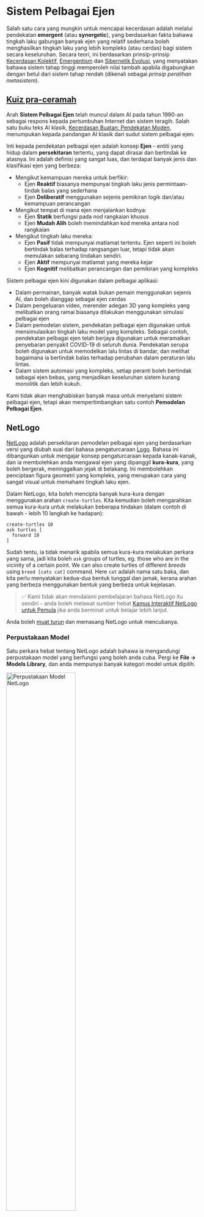 # Sistem Pelbagai Ejen

Salah satu cara yang mungkin untuk mencapai kecerdasan adalah melalui pendekatan **emergent** (atau **synergetic**), yang berdasarkan fakta bahawa tingkah laku gabungan banyak ejen yang relatif sederhana boleh menghasilkan tingkah laku yang lebih kompleks (atau cerdas) bagi sistem secara keseluruhan. Secara teori, ini berdasarkan prinsip-prinsip [Kecerdasan Kolektif](https://en.wikipedia.org/wiki/Collective_intelligence), [Emergentism](https://en.wikipedia.org/wiki/Global_brain) dan [Sibernetik Evolusi](https://en.wikipedia.org/wiki/Global_brain), yang menyatakan bahawa sistem tahap tinggi memperoleh nilai tambah apabila digabungkan dengan betul dari sistem tahap rendah (dikenali sebagai *prinsip peralihan metasistem*).

## [Kuiz pra-ceramah](https://red-field-0a6ddfd03.1.azurestaticapps.net/quiz/123)

Arah **Sistem Pelbagai Ejen** telah muncul dalam AI pada tahun 1990-an sebagai respons kepada pertumbuhan Internet dan sistem teragih. Salah satu buku teks AI klasik, [Kecerdasan Buatan: Pendekatan Moden](https://en.wikipedia.org/wiki/Artificial_Intelligence:_A_Modern_Approach), menumpukan kepada pandangan AI klasik dari sudut sistem pelbagai ejen.

Inti kepada pendekatan pelbagai ejen adalah konsep **Ejen** - entiti yang hidup dalam **persekitaran** tertentu, yang dapat dirasai dan bertindak ke atasnya. Ini adalah definisi yang sangat luas, dan terdapat banyak jenis dan klasifikasi ejen yang berbeza:

* Mengikut kemampuan mereka untuk berfikir:
   - Ejen **Reaktif** biasanya mempunyai tingkah laku jenis permintaan-tindak balas yang sederhana
   - Ejen **Deliberatif** menggunakan sejenis pemikiran logik dan/atau kemampuan perancangan
* Mengikut tempat di mana ejen menjalankan kodnya:
   - Ejen **Statik** berfungsi pada nod rangkaian khusus
   - Ejen **Mudah Alih** boleh memindahkan kod mereka antara nod rangkaian
* Mengikut tingkah laku mereka:
   - Ejen **Pasif** tidak mempunyai matlamat tertentu. Ejen seperti ini boleh bertindak balas terhadap rangsangan luar, tetapi tidak akan memulakan sebarang tindakan sendiri.
   - Ejen **Aktif** mempunyai matlamat yang mereka kejar
   - Ejen **Kognitif** melibatkan perancangan dan pemikiran yang kompleks

Sistem pelbagai ejen kini digunakan dalam pelbagai aplikasi:

* Dalam permainan, banyak watak bukan pemain menggunakan sejenis AI, dan boleh dianggap sebagai ejen cerdas
* Dalam pengeluaran video, merender adegan 3D yang kompleks yang melibatkan orang ramai biasanya dilakukan menggunakan simulasi pelbagai ejen
* Dalam pemodelan sistem, pendekatan pelbagai ejen digunakan untuk mensimulasikan tingkah laku model yang kompleks. Sebagai contoh, pendekatan pelbagai ejen telah berjaya digunakan untuk meramalkan penyebaran penyakit COVID-19 di seluruh dunia. Pendekatan serupa boleh digunakan untuk memodelkan lalu lintas di bandar, dan melihat bagaimana ia bertindak balas terhadap perubahan dalam peraturan lalu lintas.
* Dalam sistem automasi yang kompleks, setiap peranti boleh bertindak sebagai ejen bebas, yang menjadikan keseluruhan sistem kurang monolitik dan lebih kukuh.

Kami tidak akan menghabiskan banyak masa untuk menyelami sistem pelbagai ejen, tetapi akan mempertimbangkan satu contoh **Pemodelan Pelbagai Ejen**.

## NetLogo

[NetLogo](https://ccl.northwestern.edu/netlogo/) adalah persekitaran pemodelan pelbagai ejen yang berdasarkan versi yang diubah suai dari bahasa pengaturcaraan [Logo](https://en.wikipedia.org/wiki/Logo_(programming_language)). Bahasa ini dibangunkan untuk mengajar konsep pengaturcaraan kepada kanak-kanak, dan ia membolehkan anda mengawal ejen yang dipanggil **kura-kura**, yang boleh bergerak, meninggalkan jejak di belakang. Ini membolehkan penciptaan figura geometri yang kompleks, yang merupakan cara yang sangat visual untuk memahami tingkah laku ejen.

Dalam NetLogo, kita boleh mencipta banyak kura-kura dengan menggunakan arahan `create-turtles`. Kita kemudian boleh mengarahkan semua kura-kura untuk melakukan beberapa tindakan (dalam contoh di bawah - lebih 10 langkah ke hadapan):

```
create-turtles 10
ask turtles [
  forward 10
]
```

Sudah tentu, ia tidak menarik apabila semua kura-kura melakukan perkara yang sama, jadi kita boleh `ask` groups of turtles, eg. those who are in the vicinity of a certain point. We can also create turtles of different *breeds* using `breed [cats cat]` command. Here `cat` adalah nama satu baka, dan kita perlu menyatakan kedua-dua bentuk tunggal dan jamak, kerana arahan yang berbeza menggunakan bentuk yang berbeza untuk kejelasan.

> ✅ Kami tidak akan mendalami pembelajaran bahasa NetLogo itu sendiri - anda boleh melawat sumber hebat [Kamus Interaktif NetLogo untuk Pemula](https://ccl.northwestern.edu/netlogo/bind/) jika anda berminat untuk belajar lebih lanjut.

Anda boleh [muat turun](https://ccl.northwestern.edu/netlogo/download.shtml) dan memasang NetLogo untuk mencubanya.

### Perpustakaan Model

Satu perkara hebat tentang NetLogo adalah bahawa ia mengandungi perpustakaan model yang berfungsi yang boleh anda cuba. Pergi ke **File → Models Library**, dan anda mempunyai banyak kategori model untuk dipilih.

<img alt="Perpustakaan Model NetLogo" src="images/NetLogo-ModelLib.png" width="60%"/>

> Tangkapan skrin perpustakaan model oleh Dmitry Soshnikov

Anda boleh membuka salah satu model, contohnya **Biologi → Kumpulan**.

### Prinsip Utama

Setelah membuka model, anda dibawa ke skrin utama NetLogo. Berikut adalah contoh model yang menerangkan populasi serigala dan biri-biri, dengan sumber terhad (rumput).

![Skrin Utama NetLogo](../../../../../translated_images/NetLogo-Main.32653711ec1a01b3cab22ec0b148e64193d0b979b055285bef329d5e3d6958c5.ms.png)

> Tangkapan skrin oleh Dmitry Soshnikov

Di skrin ini, anda boleh melihat:

* Bahagian **Antaramuka** yang mengandungi:
  - Medan utama, di mana semua ejen hidup
  - Pelbagai kawalan: butang, penggeser, dan lain-lain
  - Graf yang boleh anda gunakan untuk memaparkan parameter simulasi
* Tab **Kod** yang mengandungi penyunting, di mana anda boleh menaip program NetLogo

Dalam kebanyakan kes, antaramuka akan mempunyai butang **Setup**, yang menginisialisasi keadaan simulasi, dan butang **Go** yang memulakan pelaksanaan. Itu diuruskan oleh pengendali yang sesuai dalam kod yang kelihatan seperti ini:

```
to go [
...
]
```

Dunia NetLogo terdiri daripada objek-objek berikut:

* **Ejen** (kura-kura) yang boleh bergerak di seluruh medan dan melakukan sesuatu. Anda mengarahkan ejen dengan menggunakan `ask turtles [...]` syntax, and the code in brackets is executed by all agents in *turtle mode*.
* **Patches** are square areas of the field, on which agents live. You can refer to all agents on the same patch, or you can change patch colors and some other properties. You can also `ask patches` untuk melakukan sesuatu.
* **Pengamat** adalah ejen unik yang mengawal dunia. Semua pengendali butang dilaksanakan dalam *mod pengamat*.

> ✅ Keindahan persekitaran pelbagai ejen adalah bahawa kod yang dijalankan dalam mod kura-kura atau dalam mod patch dilaksanakan pada masa yang sama oleh semua ejen secara selari. Oleh itu, dengan menulis sedikit kod dan memprogram tingkah laku ejen individu, anda boleh mencipta tingkah laku kompleks bagi sistem simulasi secara keseluruhan.

### Kumpulan

Sebagai contoh tingkah laku pelbagai ejen, mari kita pertimbangkan **[Kumpulan](https://en.wikipedia.org/wiki/Flocking_(behavior))**. Kumpulan adalah corak kompleks yang sangat mirip dengan bagaimana sekumpulan burung terbang. Melihat mereka terbang, anda mungkin berfikir bahawa mereka mengikuti sejenis algoritma kolektif, atau bahawa mereka mempunyai sejenis *kecerdasan kolektif*. Namun, tingkah laku kompleks ini timbul apabila setiap ejen individu (dalam kes ini, *burung*) hanya memerhatikan beberapa ejen lain dalam jarak dekat, dan mengikuti tiga peraturan sederhana:

* **Penyelarasan** - ia mengarahkan ke arah arah purata ejen jiran
* **Kohesi** - ia berusaha untuk mengarahkan ke arah kedudukan purata jiran (*tarikan jarak jauh*)
* **Pemisahan** - apabila terlalu dekat dengan burung lain, ia berusaha untuk bergerak menjauh (*tolakan jarak dekat*)

Anda boleh menjalankan contoh kumpulan dan memerhatikan tingkah lakunya. Anda juga boleh menyesuaikan parameter, seperti *derajat pemisahan*, atau *jangka pandang*, yang menentukan seberapa jauh setiap burung boleh melihat. Perhatikan bahawa jika anda mengurangkan jangka pandang kepada 0, semua burung menjadi buta, dan kumpulan berhenti. Jika anda mengurangkan pemisahan kepada 0, semua burung berkumpul dalam satu barisan lurus.

> ✅ Tukar ke tab **Kod** dan lihat di mana tiga peraturan kumpulan (penyelarasan, kohesi dan pemisahan) dilaksanakan dalam kod. Perhatikan bagaimana kita hanya merujuk kepada ejen yang berada dalam pandangan.

### Model Lain untuk Dilihat

Terdapat beberapa model menarik lagi yang boleh anda eksperimen:

* **Seni → Kembang Api** menunjukkan bagaimana kembang api boleh dianggap sebagai tingkah laku kolektif aliran api individu
* **Sains Sosial → Asas Lalu Lintas** dan **Sains Sosial → Jaringan Lalu Lintas** menunjukkan model lalu lintas bandar dalam Grid 1D dan 2D dengan atau tanpa lampu isyarat. Setiap kereta dalam simulasi mengikuti peraturan berikut:
   - Jika ruang di hadapannya kosong - percepat (hingga kelajuan maksimum tertentu)
   - Jika ia melihat halangan di hadapan - brek (dan anda boleh menyesuaikan sejauh mana pemandu boleh melihat)
* **Sains Sosial → Pesta** menunjukkan bagaimana orang berkumpul semasa pesta koktel. Anda boleh mencari kombinasi parameter yang membawa kepada peningkatan kebahagiaan kumpulan yang paling cepat.

Seperti yang anda lihat dari contoh-contoh ini, simulasi pelbagai ejen boleh menjadi cara yang berguna untuk memahami tingkah laku sistem kompleks yang terdiri daripada individu yang mengikuti logik yang sama atau serupa. Ia juga boleh digunakan untuk mengawal ejen maya, seperti [NPCs](https://en.wikipedia.org/wiki/NPC) dalam permainan komputer, atau ejen dalam dunia animasi 3D.

## Ejen Deliberatif

Ejen yang diterangkan di atas sangat sederhana, bertindak balas terhadap perubahan dalam persekitaran menggunakan sejenis algoritma. Oleh itu, mereka adalah **ejen reaktif**. Walau bagaimanapun, kadangkala ejen boleh berfikir dan merancang tindakan mereka, dalam kes ini mereka dipanggil **deliberatif**.

Contoh tipikal adalah ejen peribadi yang menerima arahan dari manusia untuk menempah percutian. Katakan terdapat banyak ejen yang hidup di internet, yang boleh membantunya. Ia kemudian harus menghubungi ejen lain untuk melihat penerbangan yang tersedia, berapa harga hotel untuk tarikh yang berbeza, dan cuba merundingkan harga terbaik. Setelah pelan percutian selesai dan disahkan oleh pemilik, ia boleh meneruskan dengan tempahan.

Untuk melakukan itu, ejen perlu **berkomunikasi**. Untuk komunikasi yang berjaya mereka memerlukan:

* Beberapa **bahasa standard untuk bertukar pengetahuan**, seperti [Knowledge Interchange Format](https://en.wikipedia.org/wiki/Knowledge_Interchange_Format) (KIF) dan [Knowledge Query and Manipulation Language](https://en.wikipedia.org/wiki/Knowledge_Query_and_Manipulation_Language) (KQML). Bahasa-bahasa ini direka berdasarkan [Teori Tindakan Ucapan](https://en.wikipedia.org/wiki/Speech_act).
* Bahasa-bahasa ini juga harus merangkumi beberapa **protokol untuk rundingan**, berdasarkan pelbagai **jenis lelongan**.
* Sebuah **ontologi umum** untuk digunakan, supaya mereka merujuk kepada konsep yang sama dengan mengetahui semantiknya
* Cara untuk **menemui** apa yang boleh dilakukan oleh ejen yang berbeza, juga berdasarkan sejenis ontologi

Ejen deliberatif adalah jauh lebih kompleks daripada reaktif, kerana mereka tidak hanya bertindak balas terhadap perubahan dalam persekitaran, mereka juga harus mampu *memulakan* tindakan. Salah satu seni bina yang dicadangkan untuk ejen deliberatif adalah ejen yang dikenali sebagai Kepercayaan-Kehendak-Niat (BDI):

* **Kepercayaan** membentuk satu set pengetahuan tentang persekitaran ejen. Ia boleh disusun sebagai pangkalan pengetahuan atau set peraturan yang boleh digunakan oleh ejen untuk situasi tertentu dalam persekitaran.
* **Kehendak** mendefinisikan apa yang ejen ingin lakukan, iaitu matlamatnya. Sebagai contoh, matlamat ejen pembantu peribadi di atas adalah untuk menempah lawatan, dan matlamat ejen hotel adalah untuk memaksimumkan keuntungan.
* **Niat** adalah tindakan khusus yang dirancang oleh ejen untuk mencapai matlamatnya. Tindakan biasanya mengubah persekitaran dan menyebabkan komunikasi dengan ejen lain.

Terdapat beberapa platform yang tersedia untuk membina sistem pelbagai ejen, seperti [JADE](https://jade.tilab.com/). [Kertas ini](https://arxiv.org/ftp/arxiv/papers/2007/2007.08961.pdf) mengandungi ulasan mengenai platform pelbagai ejen, bersama dengan sejarah ringkas sistem pelbagai ejen dan pelbagai senario penggunaannya.

## Kesimpulan

Sistem Pelbagai Ejen boleh mengambil pelbagai bentuk dan digunakan dalam banyak aplikasi yang berbeza. 
Mereka semua cenderung menumpukan pada tingkah laku yang lebih sederhana bagi ejen individu, dan mencapai tingkah laku yang lebih kompleks bagi keseluruhan sistem disebabkan oleh **kesan sinergi**.

## 🚀 Cabaran

Bawa pelajaran ini ke dunia nyata dan cuba untuk mengkonseptualisasikan sistem pelbagai ejen yang boleh menyelesaikan masalah. Apa, sebagai contoh, yang diperlukan oleh sistem pelbagai ejen untuk mengoptimumkan laluan bas sekolah? Bagaimana ia boleh berfungsi di sebuah kedai roti?

## [Kuiz pasca-ceramah](https://red-field-0a6ddfd03.1.azurestaticapps.net/quiz/223)

## Ulasan & Pembelajaran Sendiri

Tinjau penggunaan jenis sistem ini dalam industri. Pilih satu domain seperti pembuatan atau industri permainan video dan temui bagaimana sistem pelbagai ejen boleh digunakan untuk menyelesaikan masalah unik.

## [Tugasan NetLogo](assignment.md)

**Penafian**:  
Dokumen ini telah diterjemahkan menggunakan perkhidmatan terjemahan berasaskan AI. Walaupun kami berusaha untuk mencapai ketepatan, sila ambil perhatian bahawa terjemahan automatik mungkin mengandungi kesilapan atau ketidakakuratan. Dokumen asal dalam bahasa asalnya harus dianggap sebagai sumber yang sah. Untuk maklumat kritikal, terjemahan manusia profesional disyorkan. Kami tidak bertanggungjawab atas sebarang salah faham atau salah tafsir yang timbul daripada penggunaan terjemahan ini.